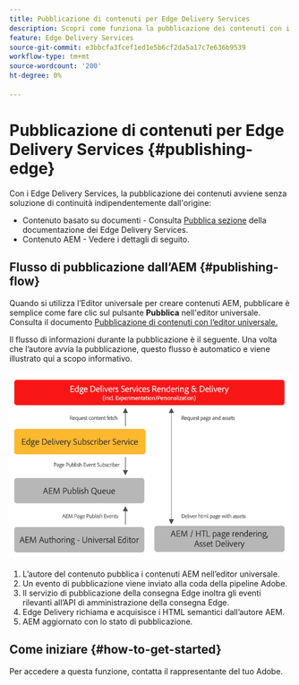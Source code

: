 ```yaml
---
title: Pubblicazione di contenuti per Edge Delivery Services
description: Scopri come funziona la pubblicazione dei contenuti con i Edge Delivery Services e come pubblicare contenuti AEM con i Edge Delivery Services.
feature: Edge Delivery Services
source-git-commit: e3bbcfa3fcef1ed1e5b6cf2da5a17c7e636b9539
workflow-type: tm+mt
source-wordcount: '200'
ht-degree: 0%

---
```



# Pubblicazione di contenuti per Edge Delivery Services {#publishing-edge}

Con i Edge Delivery Services, la pubblicazione dei contenuti avviene senza soluzione di continuità indipendentemente dall&#39;origine:

* Contenuto basato su documenti - Consulta [Pubblica sezione](/help/edge/docs/authoring.md) della documentazione dei Edge Delivery Services.
* Contenuto AEM - Vedere i dettagli di seguito.

## Flusso di pubblicazione dall’AEM {#publishing-flow}

Quando si utilizza l’Editor universale per creare contenuti AEM, pubblicare è semplice come fare clic sul pulsante **Pubblica** nell&#39;editor universale. Consulta il documento [Pubblicazione di contenuti con l’editor universale.](/help/implementing/universal-editor/publishing.md)

Il flusso di informazioni durante la pubblicazione è il seguente. Una volta che l’autore avvia la pubblicazione, questo flusso è automatico e viene illustrato qui a scopo informativo.

![Flusso di informazioni durante la pubblicazione da AEM a Edge Delivery Services](assets/publishing-flow.png)

1. L’autore del contenuto pubblica i contenuti AEM nell’editor universale.
1. Un evento di pubblicazione viene inviato alla coda della pipeline Adobe.
1. Il servizio di pubblicazione della consegna Edge inoltra gli eventi rilevanti all’API di amministrazione della consegna Edge.
1. Edge Delivery richiama e acquisisce i HTML semantici dall’autore AEM.
1. AEM aggiornato con lo stato di pubblicazione.

## Come iniziare {#how-to-get-started}

Per accedere a questa funzione, contatta il rappresentante del tuo Adobe.
